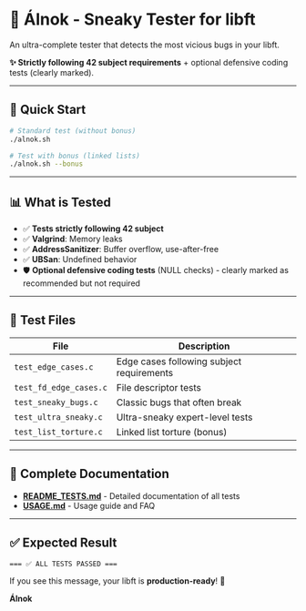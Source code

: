 # 🧪 Álnok - Sneaky Tester for libft

An ultra-complete tester that detects the most vicious bugs in your libft.

**✨ Strictly following 42 subject requirements** + optional defensive coding tests (clearly marked).

---

## 🚀 Quick Start

```bash
# Standard test (without bonus)
./alnok.sh

# Test with bonus (linked lists)
./alnok.sh --bonus
```

---

## 📊 What is Tested

- ✅ **Tests strictly following 42 subject**
- ✅ **Valgrind**: Memory leaks
- ✅ **AddressSanitizer**: Buffer overflow, use-after-free
- ✅ **UBSan**: Undefined behavior
- 🛡️ **Optional defensive coding tests** (NULL checks) - clearly marked as recommended but not required

---

## 📁 Test Files

| File | Description |
|------|-------------|
| `test_edge_cases.c` | Edge cases following subject requirements |
| `test_fd_edge_cases.c` | File descriptor tests |
| `test_sneaky_bugs.c` | Classic bugs that often break |
| `test_ultra_sneaky.c` | Ultra-sneaky expert-level tests |
| `test_list_torture.c` | Linked list torture (bonus) |

---

## 📖 Complete Documentation

- **[README_TESTS.md](README_TESTS.md)** - Detailed documentation of all tests
- **[USAGE.md](USAGE.md)** - Usage guide and FAQ

---

## ✅ Expected Result

```
=== ✅ ALL TESTS PASSED ===
```

If you see this message, your libft is **production-ready**! 🚀

**Álnok**
